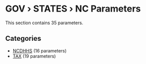 # GOV › STATES › NC Parameters

This section contains 35 parameters.

## Categories

- [NCDHHS](ncdhhs/index.md) (16 parameters)
- [TAX](tax/index.md) (19 parameters)
